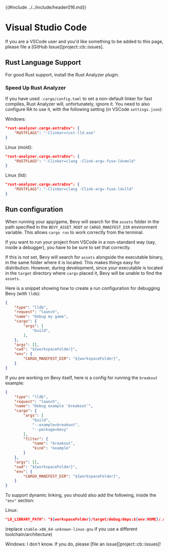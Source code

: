 {{#include ../../include/header016.md}}

# Visual Studio Code

If you are a VSCode user and you'd like something to be added to this page,
please file a [GitHub Issue][project::cb::issues].

## Rust Language Support

For good Rust support, install the Rust Analyzer plugin.

### Speed Up Rust Analyzer

If you have used `.cargo/config.toml` to set a non-default linker for fast
compiles, Rust Analyzer will, unfortunately, ignore it. You need to also
configure RA to use it, with the following setting (in VSCode `settings.json`):

Windows:

```json
"rust-analyzer.cargo.extraEnv": {
    "RUSTFLAGS": "-Clinker=rust-lld.exe"
}
```

Linux (mold):

```json
"rust-analyzer.cargo.extraEnv": {
    "RUSTFLAGS": "-Clinker=clang -Clink-arg=-fuse-ld=mold"
}
```

Linux (lld):

```json
"rust-analyzer.cargo.extraEnv": {
    "RUSTFLAGS": "-Clinker=clang -Clink-arg=-fuse-ld=lld"
}
```

## Run configuration

When running your app/game, Bevy will search for the `assets` folder in the path
specified in the `BEVY_ASSET_ROOT` or `CARGO_MANIFEST_DIR` environment variable.
This allows `cargo run` to work correctly from the terminal.

If you want to run your project from VSCode in a non-standard way (say, inside a
debugger), you have to be sure to set that correctly.

If this is not set, Bevy will search for `assets` alongside the executable
binary, in the same folder where it is located. This makes things easy for
distribution. However, during development, since your executable is located
in the `target` directory where `cargo` placed it, Bevy will be unable to
find the `assets`.

Here is a snippet showing how to create a run configuration for debugging Bevy
(with `lldb`):

```json
{
    "type": "lldb",
    "request": "launch",
    "name": "Debug my game",
    "cargo": {
        "args": [
            "build",
        ],
    },
    "args": [],
    "cwd": "${workspaceFolder}",
    "env": {
        "CARGO_MANIFEST_DIR": "${workspaceFolder}",
    }
}
```

If you are working on Bevy itself, here is a config for running the `breakout` example:

```json
{
    "type": "lldb",
    "request": "launch",
    "name": "Debug example 'breakout'",
    "cargo": {
        "args": [
            "build",
            "--example=breakout",
            "--package=bevy"
        ],
        "filter": {
            "name": "breakout",
            "kind": "example"
        }
    },
    "args": [],
    "cwd": "${workspaceFolder}",
    "env": {
        "CARGO_MANIFEST_DIR": "${workspaceFolder}",
    }
}
```

To support dynamic linking, you should also add the following, inside the `"env"` section:

Linux:

```json
"LD_LIBRARY_PATH": "${workspaceFolder}/target/debug/deps:${env:HOME}/.rustup/toolchains/stable-x86_64-unknown-linux-gnu/lib",
```

(replace `stable-x86_64-unknown-linux-gnu` if you use a different toolchain/architecture)

Windows: I don't know. If you do, please [file an issue][project::cb::issues]!
